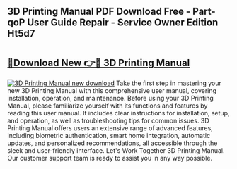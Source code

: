 ## 3D Printing Manual PDF Download Free - Part-qoP User Guide Repair - Service Owner Edition Ht5d7

# <h2><a href="http://bc29871.oget.top/?id=3D+Printing+Manual">🔗Download New 👉🔴 3D Printing Manual</a></h2>

[![3D Printing Manual new download](https://i.imgur.com/5g1atiW.png)](http://bc29871.oget.top/?id=3D+Printing+Manual)
Take the first step in mastering your new 3D Printing Manual with this comprehensive user manual, covering installation, operation, and maintenance. Before using your 3D Printing Manual, please familiarize yourself with its functions and features by reading this user manual. It includes clear instructions for installation, setup, and operation, as well as troubleshooting tips for common issues. 3D Printing Manual offers users an extensive range of advanced features, including biometric authentication, smart home integration, automatic updates, and personalized recommendations, all accessible through the sleek and user-friendly interface. Let's Work Together 3D Printing Manual. Our customer support team is ready to assist you in any way possible.
